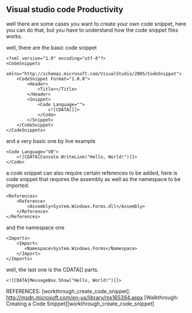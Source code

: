 ## Visual studio code Productivity 

well there are some cases you want to create your own code snippet, here you can do that, but you have to understand how the code snippet files works. 

well, there are the basic code snippet 


```
<?xml version="1.0" encoding="utf-8"?>
<CodeSnippets
    xmlns="http://schemas.microsoft.com/VisualStudio/2005/CodeSnippet">
    <CodeSnippet Format="1.0.0">
        <Header>
            <Title></Title>
        </Header>
        <Snippet>
            <Code Language="">
                <![CDATA[]]>
            </Code>
        </Snippet>
    </CodeSnippet>
</CodeSnippets>
```

and a very basic one by live example 

```
<Code Language="VB">
    <![CDATA[Console.WriteLine("Hello, World!")]]>
</Code>
```

a code snippet can also require certain references to be added, here is code snippet that requires the assembly as well as the namespace to be imported.


```
<References>
    <Reference>
        <Assembly>System.Windows.Forms.dll</Assembly>
    </Reference>
</References>
```

and the namespace one

```
<Imports>
    <Import>
       <Namespace>System.Windows.Forms</Namespace>
    </Import>
</Imports>
```

well, the last one is the CDATA[] parts. 


```
<![CDATA[MessageBox.Show("Hello, World!")]]>
```




REFERENCES:
[workthrough_create_code_snippet]: http://msdn.microsoft.com/en-us/library/ms165394.aspx
[Walkthrough: Creating a Code Snippet][workthrough_create_code_snippet]


